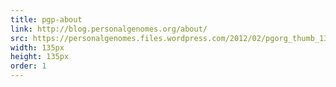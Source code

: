 ```yaml
---
title: pgp-about
link: http://blog.personalgenomes.org/about/
src: https://personalgenomes.files.wordpress.com/2012/02/pgorg_thumb_135px.jpg
width: 135px
height: 135px
order: 1
---
```


<!-- <a href=""><img width="135" height="135" src="" class="image wp-image-53 alignnone attachment-full size-full" alt="About PersonalGenomes.org" style="max-width: 100%; height: auto;" data-attachment-id="53" data-permalink="https://personalgenomes.wordpress.com/pgorg_thumb_135px/" data-orig-file="https://personalgenomes.files.wordpress.com/2012/02/pgorg_thumb_135px.jpg" data-orig-size="135,135" data-comments-opened="1" data-image-meta="{&quot;aperture&quot;:&quot;0&quot;,&quot;credit&quot;:&quot;&quot;,&quot;camera&quot;:&quot;&quot;,&quot;caption&quot;:&quot;&quot;,&quot;created_timestamp&quot;:&quot;0&quot;,&quot;copyright&quot;:&quot;&quot;,&quot;focal_length&quot;:&quot;0&quot;,&quot;iso&quot;:&quot;0&quot;,&quot;shutter_speed&quot;:&quot;0&quot;,&quot;title&quot;:&quot;&quot;}" data-image-title="PGorg_Thumb_135px" data-image-description="" data-medium-file="https://personalgenomes.files.wordpress.com/2012/02/pgorg_thumb_135px.jpg?w=135" data-large-file="https://personalgenomes.files.wordpress.com/2012/02/pgorg_thumb_135px.jpg?w=135" scale="0"></a> -->
